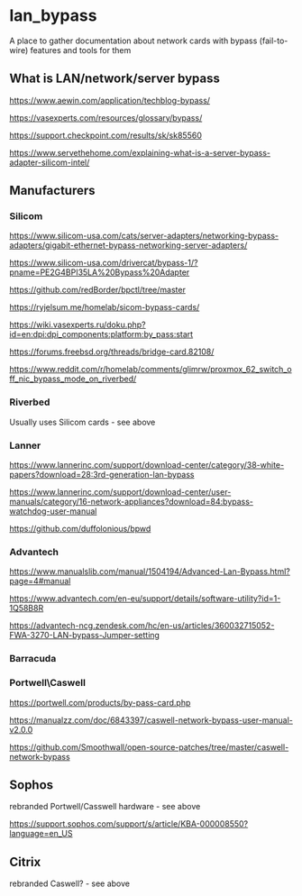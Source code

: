 # lan_bypass
A place to gather documentation about network cards with bypass (fail-to-wire) features and tools for them

## What is LAN/network/server bypass
https://www.aewin.com/application/techblog-bypass/

https://vasexperts.com/resources/glossary/bypass/

https://support.checkpoint.com/results/sk/sk85560

https://www.servethehome.com/explaining-what-is-a-server-bypass-adapter-silicom-intel/




## Manufacturers
### Silicom
https://www.silicom-usa.com/cats/server-adapters/networking-bypass-adapters/gigabit-ethernet-bypass-networking-server-adapters/

https://www.silicom-usa.com/drivercat/bypass-1/?pname=PE2G4BPI35LA%20Bypass%20Adapter

https://github.com/redBorder/bpctl/tree/master

https://ryjelsum.me/homelab/sicom-bypass-cards/

https://wiki.vasexperts.ru/doku.php?id=en:dpi:dpi_components:platform:by_pass:start

https://forums.freebsd.org/threads/bridge-card.82108/

https://www.reddit.com/r/homelab/comments/glimrw/proxmox_62_switch_off_nic_bypass_mode_on_riverbed/
 ### Riverbed
 Usually uses Silicom cards - see above

### Lanner
https://www.lannerinc.com/support/download-center/category/38-white-papers?download=28:3rd-generation-lan-bypass

https://www.lannerinc.com/support/download-center/user-manuals/category/16-network-appliances?download=84:bypass-watchdog-user-manual

https://github.com/duffolonious/bpwd

### Advantech
https://www.manualslib.com/manual/1504194/Advanced-Lan-Bypass.html?page=4#manual

https://www.advantech.com/en-eu/support/details/software-utility?id=1-1Q58B8R

https://advantech-ncg.zendesk.com/hc/en-us/articles/360032715052-FWA-3270-LAN-bypass-Jumper-setting

### Barracuda

### Portwell\Caswell
https://portwell.com/products/by-pass-card.php

https://manualzz.com/doc/6843397/caswell-network-bypass-user-manual-v2.0.0

https://github.com/Smoothwall/open-source-patches/tree/master/caswell-network-bypass

## Sophos
rebranded Portwell/Casswell hardware - see above

https://support.sophos.com/support/s/article/KBA-000008550?language=en_US

## Citrix
rebranded Caswell? - see above
